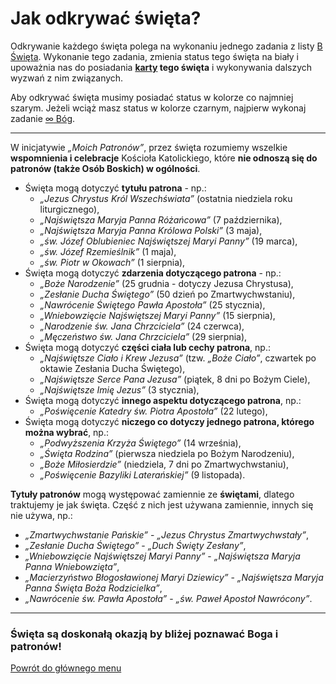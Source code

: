 # Jak odkrywać święta?
Odkrywanie każdego święta polega na wykonaniu jednego zadania z listy [<span class="status status-list"><span class="status status-white">B</span> Święta</span>](swieta.md). Wykonanie tego zadania, zmienia status tego święta na <span class="status status-white">biały</span> i upoważnia nas do posiadania **[karty](karty_kolekcjonerskie.md) tego święta** i wykonywania dalszych wyzwań z nim związanych.

Aby odkrywać święta musimy posiadać status w kolorze co najmniej <span class="status status-gray">szarym</span>. Jeżeli wciąż masz status w kolorze <span class="status status-black">czarnym</span>, najpierw wykonaj zadanie [<span class="status status-list"><span class="status status-gray">∞</span> Bóg</span>](bog.md).

---
W inicjatywie _„Moich Patronów”_, przez święta rozumiemy wszelkie **wspomnienia i celebracje** Kościoła Katolickiego, które **nie odnoszą się do patronów (także Osób Boskich) w ogólności**.
- Święta mogą dotyczyć **tytułu patrona** - np.:
  - _„Jezus Chrystus Król Wszechświata”_ (ostatnia niedziela roku liturgicznego),
  - _„Najświętsza Maryja Panna Różańcowa”_ (7 października),
  - _„Najświętsza Maryja Panna Królowa Polski”_ (3 maja),
  - _„św. Józef Oblubieniec Najświętszej Maryi Panny”_ (19 marca),
  - _„św. Józef Rzemieślnik”_ (1 maja),
  - _„św. Piotr w Okowach”_ (1 sierpnia),
- Święta mogą dotyczyć **zdarzenia dotyczącego patrona** - np.:
  - _„Boże Narodzenie”_ (25 grudnia - dotyczy Jezusa Chrystusa),
  - _„Zesłanie Ducha Świętego”_ (50 dzień po Zmartwychwstaniu),
  - _„Nawrócenie Świętego Pawła Apostoła”_ (25 stycznia),
  - _„Wniebowzięcie Najświętszej Maryi Panny”_ (15 sierpnia),
  - _„Narodzenie św. Jana Chrzciciela”_ (24 czerwca),
  - _„Męczeństwo św. Jana Chrzciciela”_ (29 sierpnia),
- Święta mogą dotyczyć **części ciała lub cechy patrona**, np.:
  - _„Najświętsze Ciało i Krew Jezusa”_ (tzw. _„Boże Ciało”_, czwartek po oktawie Zesłania Ducha Świętego),
  - _„Najświętsze Serce Pana Jezusa”_ (piątek, 8 dni po Bożym Ciele),
  - _„Najświętsze Imię Jezus”_ (3 stycznia),
- Święta mogą dotyczyć **innego aspektu dotyczącego patrona**, np.:
  - _„Poświęcenie Katedry św. Piotra Apostoła”_ (22 lutego),
- Święta mogą dotyczyć **niczego co dotyczy jednego patrona, którego można wybrać**, np.:
  - _„Podwyższenia Krzyża Świętego”_ (14 września),
  - _„Święta Rodzina”_ (pierwsza niedziela po Bożym Narodzeniu),
  - _„Boże Miłosierdzie”_ (niedziela, 7 dni po Zmartwychwstaniu),
  - _„Poświęcenie Bazyliki Laterańskiej”_ (9 listopada).

**Tytuły patronów** mogą występować zamiennie ze **świętami**, dlatego traktujemy je jak święta. Część z nich jest używana zamiennie, innych się nie używa, np.:
  - _„Zmartwychwstanie Pańskie”_ - _„Jezus Chrystus Zmartwychwstały”_,
  - _„Zesłanie Ducha Świętego”_ - _„Duch Święty Zesłany”_,
  - _„Wniebowzięcie Najświętszej Maryi Panny”_ - _„Najświętsza Maryja Panna Wniebowzięta”_,
  - _„Macierzyństwo Błogosławionej Maryi Dziewicy”_ - _„Najświętsza Maryja Panna Święta Boża Rodzicielka”_,
  - _„Nawrócenie św. Pawła Apostoła”_ - _„św. Paweł Apostoł Nawrócony”_.
---
### <div class="colored centered">Święta są doskonałą okazją by bliżej poznawać Boga i patronów!</div>

[Powrót do głównego menu](index.md)

